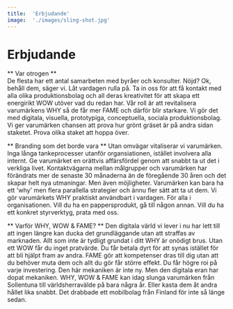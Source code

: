 ```yaml
---
title:	'Erbjudande'
image:	'./images/sling-shot.jpg'
---
```


# Erbjudande

** Var otrogen **  
De flesta har ett antal samarbeten med byråer och konsulter. Nöjd? Ok, behåll dem, säger vi. Låt vardagen rulla på. Ta in oss för att få kontakt med alla olika produktionsbolag och all deras kreativitet för att skapa ett energirikt WOW utöver vad du redan har. Vår roll är att revitalisera varumärkens WHY så de får mer FAME och därför blir starkare. Vi gör det med digitala, visuella, prototypiga, conceptuella, sociala produktionsbolag. Vi ger varumärken chansen att prova hur grönt gräset är på andra sidan staketet. Prova olika staket att hoppa över. 

** Branding som det borde vara **
Utan omvägar vitaliserar vi varumärken. Inga långa tankeprocesser utanför organsiationen, istället involvera alla internt. Ge varumärket en orättvis affärsfördel genom att snabbt ta ut det i verkliga livet. Kontaktvägarna mellan målgrupper och varumärken har förändrats mer de senaste 30 månaderna än de föregående 30 åren och det skapar helt nya utmaningar. Men även möjligheter. Varumärken kan bara ha ett 'why' men flera parallella strategier och ännu fler sätt att ta ut dem. Vi gör varumärkets WHY praktiskt användbart i vardagen. För alla i organisationen. Vill du ha en pappersprodukt, gå till någon annan. Vill du ha ett konkret styrverktyg, prata med oss.

** Varför WHY, WOW & FAME? ** 
Den digitala värld vi lever i nu har lett till att ingen längre kan ducka det grundläggande utan att straffas av marknaden. Allt som inte är tydligt grundat i ditt WHY är onödigt brus. Utan ett WOW får du inget pratvärde. Du får betala dyrt för att synas istället för att bli hjälpt fram av andra. FAME gör att kompetenser dras till dig utan att du behöver muta dem och allt du gör får större effekt. Du får högre roi på varje investering. Den här mekaniken är inte ny. Men den digitala eran har dopat mekaniken. WHY, WOW & FAME kan idag slunga varumärken från Sollentuna till världsherravälde på bara några år. Eller kasta dem åt andra hållet lika snabbt. Det drabbade ett mobilbolag från Finland för inte så länge sedan.  

 

